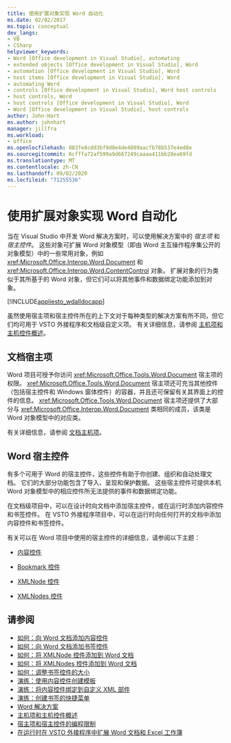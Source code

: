 ```yaml
---
title: 使用扩展对象实现 Word 自动化
ms.date: 02/02/2017
ms.topic: conceptual
dev_langs:
- VB
- CSharp
helpviewer_keywords:
- Word [Office development in Visual Studio], automating
- extended objects [Office development in Visual Studio], Word
- automation [Office development in Visual Studio], Word
- host items [Office development in Visual Studio], Word
- automating Word
- controls [Office development in Visual Studio], Word host controls
- host controls, Word
- host controls [Office development in Visual Studio], Word
- Word [Office development in Visual Studio], host controls
author: John-Hart
ms.author: johnhart
manager: jillfra
ms.workload:
- office
ms.openlocfilehash: 083fe8cdd3bf9d0e4de4809aacfb78b537e4ed8e
ms.sourcegitcommit: 6cfffa72af599a9d667249caaaa411bb28ea69fd
ms.translationtype: MT
ms.contentlocale: zh-CN
ms.lasthandoff: 09/02/2020
ms.locfileid: "71255536"
---
```

# <a name="automate-word-by-using-extended-objects"></a>使用扩展对象实现 Word 自动化
  当在 Visual Studio 中开发 Word 解决方案时，可以使用解决方案中的 *宿主项* 和 *宿主控件*。 这些对象可扩展 Word 对象模型（即由 Word 主互操作程序集公开的对象模型）中的一些常用对象，例如 <xref:Microsoft.Office.Interop.Word.Document> 和 <xref:Microsoft.Office.Interop.Word.ContentControl> 对象。 扩展对象的行为类似于其所基于的 Word 对象，但它们可以将其他事件和数据绑定功能添加到对象。

 [!INCLUDE[appliesto_wdalldocapp](../vsto/includes/appliesto-wdalldocapp-md.md)]

 虽然使用宿主项和宿主控件所在的上下文对于每种类型的解决方案有所不同，但它们均可用于 VSTO 外接程序和文档级自定义项。 有关详细信息，请参阅 [主机项和主机控件概述](../vsto/host-items-and-host-controls-overview.md)。

## <a name="document-host-item"></a>文档宿主项
 Word 项目可授予你访问 <xref:Microsoft.Office.Tools.Word.Document> 宿主项的权限。 <xref:Microsoft.Office.Tools.Word.Document> 宿主项还可充当其他控件（包括宿主控件和 Windows 窗体控件）的容器，并且还可保留有关其界面上的控件的信息。 <xref:Microsoft.Office.Tools.Word.Document> 宿主项还提供了大部分与 <xref:Microsoft.Office.Interop.Word.Document> 类相同的成员，该类是 Word 对象模型中的对应类。

 有关详细信息，请参阅 [文档主机项](../vsto/document-host-item.md)。

## <a name="word-host-controls"></a>Word 宿主控件
 有多个可用于 Word 的宿主控件，这些控件有助于你创建、组织和自动处理文档。 它们的大部分功能包含了导入、呈现和保护数据。 这些宿主控件可提供本机 Word 对象模型中的相应控件所无法提供的事件和数据绑定功能。

 在文档级项目中，可以在设计时向文档中添加宿主控件，或在运行时添加内容控件和书签控件。 在 VSTO 外接程序项目中，可以在运行时向任何打开的文档中添加内容控件和书签控件。

 有关可以在 Word 项目中使用的宿主控件的详细信息，请参阅以下主题：

- [内容控件](../vsto/content-controls.md)

- [Bookmark 控件](../vsto/bookmark-control.md)

- [XMLNode 控件](../vsto/xmlnode-control.md)

- [XMLNodes 控件](../vsto/xmlnodes-control.md)

## <a name="see-also"></a>请参阅
- [如何：向 Word 文档添加内容控件](../vsto/how-to-add-content-controls-to-word-documents.md)
- [如何：向 Word 文档添加书签控件](../vsto/how-to-add-bookmark-controls-to-word-documents.md)
- [如何：将 XMLNode 控件添加到 Word 文档](../vsto/how-to-add-xmlnode-controls-to-word-documents.md)
- [如何：将 XMLNodes 控件添加到 Word 文档](../vsto/how-to-add-xmlnodes-controls-to-word-documents.md)
- [如何：调整书签控件的大小](../vsto/how-to-resize-bookmark-controls.md)
- [演练：使用内容控件创建模板](../vsto/walkthrough-creating-a-template-by-using-content-controls.md)
- [演练：将内容控件绑定到自定义 XML 部件](../vsto/walkthrough-binding-content-controls-to-custom-xml-parts.md)
- [演练：创建书签的快捷菜单](../vsto/walkthrough-creating-shortcut-menus-for-bookmarks.md)
- [Word 解决方案](../vsto/word-solutions.md)
- [主机项和主机控件概述](../vsto/host-items-and-host-controls-overview.md)
- [宿主项和宿主控件的编程限制](../vsto/programmatic-limitations-of-host-items-and-host-controls.md)
- [在运行时在 VSTO 外接程序中扩展 Word 文档和 Excel 工作簿](../vsto/extending-word-documents-and-excel-workbooks-in-vsto-add-ins-at-run-time.md)
